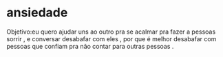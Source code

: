 # ansiedade

Objetivo:eu quero ajudar uns ao outro pra se acalmar pra fazer a pessoas sorrir , e conversar desabafar com eles , por que é melhor desabafar com pessoas que confiam  pra não contar para outras pessoas .
